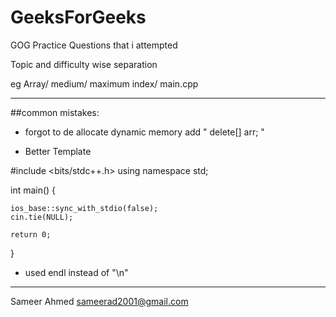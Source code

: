 # GeeksForGeeks
GOG Practice Questions that i attempted

Topic and difficulty wise separation

eg
Array/
 medium/
  maximum index/
   main.cpp 

---
##common mistakes:

- forgot to de allocate dynamic memory
   add " delete[]  arr; "
   
- Better Template

#include <bits/stdc++.h>
using namespace std;

int main()
{
    
    ios_base::sync_with_stdio(false);
    cin.tie(NULL);
    
    return 0;
}

- used endl instead of "\n"

---
Sameer Ahmed <sameerad2001@gmail.com>
